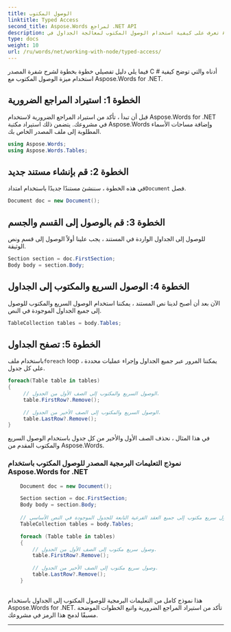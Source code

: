```yaml
---
title: الوصول المكتوب
linktitle: Typed Access
second_title: Aspose.Words لمراجع .NET API
description: تعرف على كيفية استخدام الوصول المكتوب لمعالجة الجداول في Aspose.Words for .NET.
type: docs
weight: 10
url: /ru/words/net/working-with-node/typed-access/
---
```


فيما يلي دليل تفصيلي خطوة بخطوة لشرح شفرة المصدر C # أدناه والتي توضح كيفية استخدام ميزة الوصول المكتوب مع Aspose.Words for .NET.

## الخطوة 1: استيراد المراجع الضرورية
قبل أن تبدأ ، تأكد من استيراد المراجع الضرورية لاستخدام Aspose.Words for .NET في مشروعك. يتضمن ذلك استيراد مكتبة Aspose.Words وإضافة مساحات الأسماء المطلوبة إلى ملف المصدر الخاص بك.

```csharp
using Aspose.Words;
using Aspose.Words.Tables;
```

## الخطوة 2: قم بإنشاء مستند جديد
 في هذه الخطوة ، سننشئ مستندًا جديدًا باستخدام امتداد`Document` فصل.

```csharp
Document doc = new Document();
```

## الخطوة 3: قم بالوصول إلى القسم والجسم
للوصول إلى الجداول الواردة في المستند ، يجب علينا أولاً الوصول إلى قسم ونص الوثيقة.

```csharp
Section section = doc.FirstSection;
Body body = section.Body;
```

## الخطوة 4: الوصول السريع والمكتوب إلى الجداول
الآن بعد أن أصبح لدينا نص المستند ، يمكننا استخدام الوصول السريع والمكتوب للوصول إلى جميع الجداول الموجودة في النص.

```csharp
TableCollection tables = body.Tables;
```

## الخطوة 5: تصفح الجداول
 باستخدام ملف`foreach` loop ، يمكننا المرور عبر جميع الجداول وإجراء عمليات محددة على كل جدول.

```csharp
foreach(Table table in tables)
{
     // الوصول السريع والمكتوب إلى الصف الأول من الجدول.
     table.FirstRow?.Remove();

     // الوصول السريع والمكتوب إلى الصف الأخير من الجدول.
     table.LastRow?.Remove();
}
```

في هذا المثال ، نحذف الصف الأول والأخير من كل جدول باستخدام الوصول السريع والمكتوب المقدم من Aspose.Words.

### نموذج التعليمات البرمجية المصدر للوصول المكتوب باستخدام Aspose.Words for .NET

```csharp
	Document doc = new Document();

	Section section = doc.FirstSection;
	Body body = section.Body;
	
	// وصول سريع مكتوب إلى جميع العقد الفرعية التابعة للجدول الموجودة في النص الأساسي.
	TableCollection tables = body.Tables;

	foreach (Table table in tables)
	{
		// وصول سريع مكتوب إلى الصف الأول من الجدول.
		table.FirstRow?.Remove();

		// وصول سريع مكتوب إلى الصف الأخير من الجدول.
		table.LastRow?.Remove();
	}
            
```

هذا نموذج كامل من التعليمات البرمجية للوصول المكتوب إلى الجداول باستخدام Aspose.Words for .NET. تأكد من استيراد المراجع الضرورية واتبع الخطوات الموضحة مسبقًا لدمج هذا الرمز في مشروعك.

---
